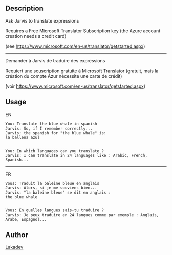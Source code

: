 <!---
IMPORTANT
=========
This README.md is displayed in the WebStore as well as within Jarvis app
Please do not change the structure of this file
Fill-in Description, Usage & Author sections
Make sure to rename the [en] folder into the language code your plugin is written in (ex: fr, es, de, it...)
For multi-language plugin:
- clone the language directory and translate commands/functions.sh
- optionally write the Description / Usage sections in several languages
-->
## Description
Ask Jarvis to translate expressions

Requires a Free Microsoft Translator Subscription key (the Azure account creation needs a credit card)

(see https://www.microsoft.com/en-us/translator/getstarted.aspx)

---

Demander à Jarvis de traduire des expressions

Requiert une souscription gratuite à Microsoft Translator (gratuit, mais la création du compte Azur nécessite une carte de crédit)

(voir https://www.microsoft.com/en-us/translator/getstarted.aspx)

## Usage
EN
```
You: Translate the blue whale in spanish
Jarvis: So, if I remember correctly...
Jarvis: the spanish for "the blue whale" is:
la ballena azul


You: In which languages can you translate ?
Jarvis: I can translate in 24 languages like : Arabic, French, Spanish...
```
------------------------------------------------------------------
FR
```
Vous: Traduit la baleine bleue en anglais
Jarvis: Alors, si je me souviens bien...
Jarvis: "la baleine bleue" se dit en anglais :
the blue whale


Vous: En quelles langues sais-tu traduire ?
Jarvis: Je peux traduire en 24 langues comme par exemple : Anglais, Arabe, Espagnol...
```

## Author
[Lakadev](http://www.lakadev.com)
